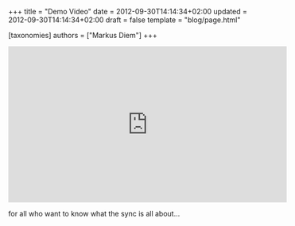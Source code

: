 +++
title = "Demo Video"
date = 2012-09-30T14:14:34+02:00
updated = 2012-09-30T14:14:34+02:00
draft = false
template = "blog/page.html"

[taxonomies]
authors = ["Markus Diem"]
+++

<iframe width="560" height="315" src="https://www.youtube.com/embed/pydMeEbnzA8?si=HimCu0Wo9tLv34lI" title="YouTube video player" frameborder="0" allow="accelerometer; autoplay; clipboard-write; encrypted-media; gyroscope; picture-in-picture; web-share" referrerpolicy="strict-origin-when-cross-origin" allowfullscreen></iframe>

for all who want to know what the sync is all about…
